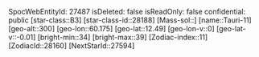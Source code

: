 ﻿---
location: [12.49,60.175,300]
type: Station
tags:
- astro/Star

---
SpocWebEntityId: 27487
isDeleted: false
isReadOnly: false
confidential: public
[star-class::B3]
[star-class-id::28188]
[Mass-sol::]
[name::Tauri-11]
[geo-alt::300]
[geo-lon::60.175]
[geo-lat::12.49]
[geo-lon-v::0]
[geo-lat-v::-0.01]
[bright-min::34]
[bright-max::39]
[Zodiac-index::11]
[ZodiacId::28160]
[NextStarId::27594]

